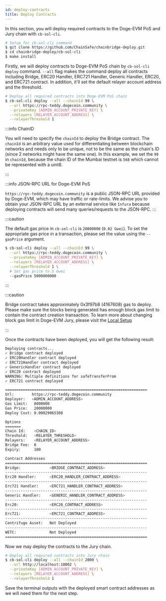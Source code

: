 ```yaml
---
id: deploy-contracts
title: Deploy Contracts
---
```


In this section, you will deploy required contracts to the Doge-EVM PoS and Jury chain with `cb-sol-cli`.

```bash
# Setup for cb-sol-cli command
$ git clone https://github.com/ChainSafe/chainbridge-deploy.git
$ cd chainbridge-deploy/cb-sol-cli
$ make install
```

Firstly, we will deploy contracts to Doge-EVM PoS chain by `cb-sol-cli deploy` command. `--all` flag makes the command deploy all contracts including Bridge, ERC20 Handler, ERC721 Handler, Generic Handler, ERC20, and ERC721 contract. In addition, it'll set the default relayer account address and the threshold.

```bash
# Deploy all required contracts into Doge-EVM PoS chain
$ cb-sol-cli deploy --all --chainId 99 \
  --url https://rpc-teddy.dogecoin.community \
  --privateKey [ADMIN_ACCOUNT_PRIVATE_KEY] \
  --relayers [RELAYER_ACCOUNT_ADDRESS] \
  --relayerThreshold 1
```

:::info ChainID

You will need to specify the `chainId` to deploy the Bridge contract. The `chainId` is an arbitrary value used for differentiating between blockchain networks and needs only to be unique, not to be the same as the chain's ID (since 2 networks might have the same one). In this example, we set the `99` in `chainId`, because the chain ID of the Mumbai testnet is `568` which cannot be represented with a uint8.

:::

:::info JSON-RPC URL for Doge-EVM PoS

`https://rpc-teddy.dogecoin.community` is a public JSON-RPC URL provided by Doge-EVM, which may have traffic or rate-limits. We advise you to obtain your JSON-RPC URL by an external service like `Infura` because deploying contracts will send many queries/requests to the JSON-RPC.
:::

:::caution

The default gas price in `cb-sol-cli` is `20000000` (`0.02 Gwei`). To set the appropriate gas price in a transaction, please set the value using the `--gasPrice` argument.

```bash
$ cb-sol-cli deploy --all --chainId 99 \
  --url https://rpc-teddy.dogecoin.community \
  --privateKey [ADMIN_ACCOUNT_PRIVATE_KEY] \
  --relayers [RELAYER_ACCOUNT_ADDRESS] \
  --relayerThreshold 1 \
  # Set gas price to 5 Gwei
  --gasPrice 5000000000
```

:::

:::caution

Bridge contract takes approximately 0x3f97b8 (4167608) gas to deploy. Please make sure the blocks being generated has enough block gas limit to contain the contract creation transaction. To learn more about changing block gas limit in Doge-EVM Jury, please visit
the [Local Setup](/docs/get-started/set-up-ibft-locally) 

:::

Once the contracts have been deployed, you will get the following result:

```bash
Deploying contracts...
✓ Bridge contract deployed
✓ ERC20Handler contract deployed
✓ ERC721Handler contract deployed
✓ GenericHandler contract deployed
✓ ERC20 contract deployed
WARNING: Multiple definitions for safeTransferFrom
✓ ERC721 contract deployed

================================================================
Url:        https://rpc-teddy.dogecoin.community
Deployer:   <ADMIN_ACCOUNT_ADDRESS>
Gas Limit:   8000000
Gas Price:   20000000
Deploy Cost: 0.00029065308

Options
=======
Chain Id:    <CHAIN_ID>
Threshold:   <RELAYER_THRESHOLD>
Relayers:    <RELAYER_ACCOUNT_ADDRESS>
Bridge Fee:  0
Expiry:      100

Contract Addresses
================================================================
Bridge:             <BRIDGE_CONTRACT_ADDRESS>
----------------------------------------------------------------
Erc20 Handler:      <ERC20_HANDLER_CONTRACT_ADDRESS>
----------------------------------------------------------------
Erc721 Handler:     <ERC721_HANDLER_CONTRACT_ADDRESS>
----------------------------------------------------------------
Generic Handler:    <GENERIC_HANDLER_CONTRACT_ADDRESS>
----------------------------------------------------------------
Erc20:              <ERC20_CONTRACT_ADDRESS>
----------------------------------------------------------------
Erc721:             <ERC721_CONTRACT_ADDRESS>
----------------------------------------------------------------
Centrifuge Asset:   Not Deployed
----------------------------------------------------------------
WETC:               Not Deployed
================================================================
```

Now we may deploy the contracts to the Jury chain.

```bash
# Deploy all required contracts into Jury chain
$ cb-sol-cli deploy --all --chainId 2000 \
  --url http://localhost:10002 \
  --privateKey [ADMIN_ACCOUNT_PRIVATE_KEY] \
  --relayers [RELAYER_ACCOUNT_ADDRESS] \
  --relayerThreshold 1
```

Save the terminal outputs with the deployed smart contract addresses as we will need them for the next step.

